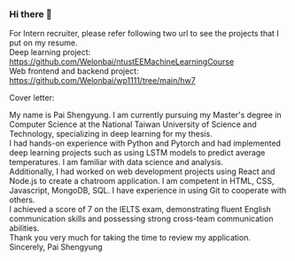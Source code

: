 ### Hi there 👋

For Intern recruiter, please refer following two url to see the projects that I put on my resume.  
Deep learning project:  
https://github.com/Welonbai/ntustEEMachineLearningCourse  
Web frontend and backend project:  
https://github.com/Welonbai/wp1111/tree/main/hw7

Cover letter:

My name is Pai Shengyung. I am currently pursuing my Master's degree in Computer Science at the National Taiwan University of Science and Technology, specializing in deep learning for my thesis.  
I had hands-on experience with Python and Pytorch and had implemented deep learning projects such as using LSTM models to predict average temperatures. I am familiar with data science and analysis.   
Additionally, I had worked on web development projects using React and Node.js to create a chatroom application. I am competent in HTML, CSS, Javascript, MongoDB, SQL. I have experience in using Git to cooperate with others.  
I achieved a score of 7 on the IELTS exam, demonstrating fluent English communication skills and possessing strong cross-team communication abilities.  
Thank you very much for taking the time to review my application.  
Sincerely, Pai Shengyung

